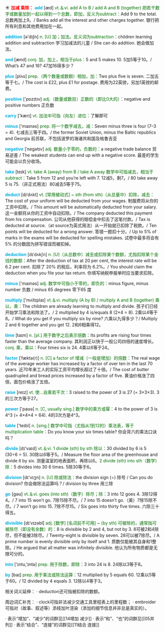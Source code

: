 ☀ <font color="red">**加减 乘除：**</font>
<font color="sky blue">**add**</font> [æd] 
<font color="rgb(227, 108, 9)">vt.＆vi. add A to B / add A and B (together) 把若干数字或数量加到一起以得到一个总数，即加，反义为subtract：</font>Add 9 to the total. 总数再加上9。/ Banks add all the interest and other charges together. 银行把所有利息和其他费用加在一起。

<font color="sky blue">**addition**</font> [ə'dɪʃn] 
<font color="rgb(227, 108, 9)">n. [U] 加；加法。反义词为subtraction：</font>children learning addition and subtraction 学习加减法的儿童 / She can do addition. 她会做加法。

<font color="sky blue">**and**</font> [ænd] 
<font color="rgb(227, 108, 9)">conj. 加，加上，相当于plus：</font>5 and 5 makes 10. 5加5等于10。/ What’s 47 and 16? 47加16得多少？ 

<font color="sky blue">**plus**</font> [plʌs] 
<font color="rgb(227, 108, 9)">prep.（两个数量或数额）相加，加：</font>Two plus five is seven. 二加五等于七。/ The cost is £22, plus £1 for postage. 费用为22英镑，另加1英镑的邮费。

<font color="sky blue">**positive**</font> ['pɒzɪtɪv] 
<font color="rgb(227, 108, 9)">adj.（数量或数目）正数的（即比0大的）：</font>negative and positive numbers 正负数

<font color="sky blue">**carry**</font> ['kærɪ] 
<font color="rgb(227, 108, 9)">vt. 加法中可指（向左）进位：</font>了解即可

<font color="sky blue">**minus**</font> ['maɪnəs] 
<font color="rgb(227, 108, 9)">prep. 将一个数字减去，减：</font>Seven minus three is four (7–3 = 4). 七减去三等于四。/ the former Soviet Union, minus the Baltic republics and Georgia 前苏联，不包括波罗的海诸共和国及格鲁吉亚
           
<font color="sky blue">**negative**</font> [ˈnegətɪv]
<font color="rgb(227, 108, 9)">adj. 数量小于零的，负数的：</font>a negative trade balance 贸易逆差 / The weakest students can end up with a negative score. 最差的学生可能会以负分收场。

<font color="sky blue">**take**</font> [teɪk] 
<font color="rgb(227, 108, 9)">vt. take A (away) from B / take A away 数学中可指减去，相当于subtract：</font>Take 5 from 12 and you’re left with 7. 12减5，剩7。/ 80 take away 5 is 75.（非正式用法）80减去5等于75。
                      
<font color="sky blue">**deduct**</font> [dɪˈdʌkt]
<font color="rgb(227, 108, 9)">vt. [常用被动式] ~ sth (from sth)（从总量中）扣除，减去：</font>The cost of your uniform will be deducted from your wages. 制服费将从你的工资中扣除。/ This amount will be automatically deducted from your salary. 这一金额将从你的工资中自动扣除。/ The company deducted this payment from his compensation. 公司从他获得的赔偿金中扣去了这笔付款。/ Tax is deducted at source.（at source为英式用法）从一开始就已扣除了税款。/ Ten points will be deducted for a wrong answer. 答错一题扣十分。/ Up to 5% of marks in the exams will be deducted for spelling mistakes. 试卷中最多将会有 5% 的分数因为拼写错误而被扣掉。

<font color="sky blue">**deduction**</font> [dɪˈdʌkʃn]
<font color="rgb(227, 108, 9)">n. [U]（从总数中）减去或扣除某个数额，尤指扣除某个金钱的数额：</font>After the deduction of tax at 20 per cent, the interest rate will be 6.2 per cent. 扣除了 20% 的税后，利率将为 6.2%。/ You should claim the deduction when you file your tax return. 你填写纳税申报单时应当要求扣除。

<font color="sky blue">**minus**</font> ['maɪnəs] 
<font color="rgb(227, 108, 9)">adj. 数学中可指小于零的，即负的：</font>minus figure, minus number 负数 / minus 65 degrees 零下65 度

<font color="sky blue">**multiply**</font> ['mʌltɪplaɪ] 
<font color="rgb(227, 108, 9)">vt.＆vi. multiply (A by B) / multiply A and B (together) 乘以，乘：</font>The children are already learning to multiply and divide. 孩子们已经开始学习乘法和除法了。/ 2 multiplied by 4 is/equals 8 (2×4 = 8). 2乘以4等于8。/ What do you get if you multiply six by nine? 六乘以九得多少？/ Multiply 2 and 6 together and you get 12. 2和6相乘得12。

<font color="sky blue">**time**</font> [taɪm] 
<font color="rgb(227, 108, 9)">n. [pl.] 用于数字之后表示倍数：</font>Its profits are rising four times faster than the average company. 其利润正以快于一般公司四倍的速度增长。<font color="rgb(227, 108, 9)">conj. 乘，乘以：</font>Four times six is 24. 4乘以6等于24。
           
<font color="sky blue">**factor**</font> [ˈfæktə(r)]
<font color="rgb(227, 108, 9)">n. [C] a factor of 增减（一般是增加）的倍数：</font>The real wage of the average worker has increased by a factor of over ten in the last 70 years. 近70年来工人的实际工资平均增长超过了十倍。/ The cost of butter quadrupled and bread prices increased by a factor of five. 黄油价格涨了四倍，面包价格涨了五倍。

<font color="sky blue">**raise**</font> [reɪz] 
<font color="rgb(227, 108, 9)">vt. 使…自乘若干次：</font>3 raised to the power of 3 is 27 (= 3×3×3). 3的三次方等于27。

<font color="sky blue">**power**</font> ['paʊə] 
<font color="rgb(227, 108, 9)">n. [C, usually sing.] 数学中的乘方或幂：</font>4 to the power of 3 is 4^3 (= 4×4×4 = 64). 4的3次方是4^3。

<font color="sky blue">**table**</font> ['teɪbl] 
<font color="rgb(227, 108, 9)">n. [sing.] 数学中可指（尤指从1到12的）乘法表，等于multiplication table：</font>Do you know your six times table? 你会背六的乘法口诀吗？

<font color="sky blue">**divide**</font> [dɪ'vaɪd] 
<font color="rgb(227, 108, 9)">vt.＆vi. 1 divide (sth) by sth 除以：</font>30 divided by 6 is 5 (30÷6 = 5). 30除以6等于5。/ Measure the floor area of the greenhouse and divide it by six. 测量温室的地表面积，再除以6。<font color="rgb(227, 108, 9)">2 divide (sth) into sth（数学）除：</font>5 divides into 30 6 times. 5除30等于6。

<font color="sky blue">**division**</font> [dɪ'vɪӡn] 
<font color="rgb(227, 108, 9)">n. [U] 除或除法：</font>the division sign (÷) 除号 / Can you do division? 你会做除法运算吗？/ division by three 用三除

<font color="sky blue">**go**</font> [ɡəʊ] 
<font color="rgb(227, 108, 9)">vt.＆vi. goes (into sth)（数字）除尽；除：</font>3 into 12 goes 4. 3除12得4。/ 7 into 15 won’t go. 7除15除不尽。/ 7 into 15 doesn’t go.（美）7除15除不尽。/ 7 won’t go into 15. 7除不尽15。/ Six goes into thirty five times. 六除三十得五。
           
<font color="sky blue">**divisible**</font> [dɪˈvɪzəbl]
<font color="rgb(227, 108, 9)">adj. [数学] [名词前不可用] ~ (by sth) 可被除的，通常指可被除尽（即没有余数）的：</font>8 is divisible by 2 and 4, but not by 3. 8可被2和4除尽，但不能被3除尽。/ Twenty-eight is divisible by seven. 28可以被7除尽。/ A prime number is evenly divisible only by itself and 1. 质数仅能被其自身和1整除。/ He argued that all matter was infinitely divisible. 他认为所有物质都是无限可分的。

<font color="sky blue">**into**</font> ['ɪntu,'ɪntə] 
<font color="rgb(227, 108, 9)">prep. 用于除数，即除：</font>3 into 24 is 8. 24除以3等于8。

<font color="sky blue">**by**</font> [baɪ] 
<font color="rgb(227, 108, 9)">prep. 用于乘法或除法运算：</font>12 multiplied by 5 equals 60. 12乘以5等于60。/ 12 divided by 4 equals 3. 12除以4等于3。

相关词义延伸：
· deduction还可指被扣除的数额。

周边词汇补充：
· clock可指非法减少交通工具里程表上的里程数；
· embroider可指对（故事、叙述等）添枝加叶渲染（添加的细节信息并非总是真实的）。

· 表示“增加”、“减少”的词群见[[14增加 减少]]
· 表示“和”、“也”的词群见[[05并列]]
· 表示“结合”、“连接”的词群见[[11结合 连接]]
